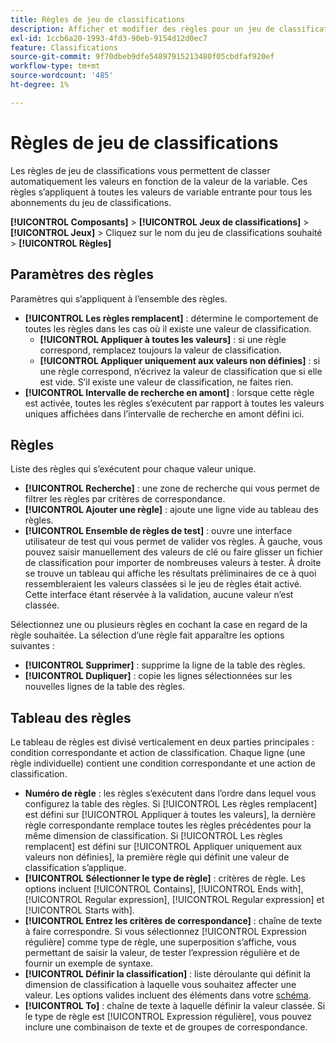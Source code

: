 ```yaml
---
title: Règles de jeu de classifications
description: Afficher et modifier des règles pour un jeu de classifications individuel.
exl-id: 1ccb6a20-1993-4fd3-90eb-9154d12d0ec7
feature: Classifications
source-git-commit: 9f70dbeb9dfe54897915213480f05cbdfaf920ef
workflow-type: tm+mt
source-wordcount: '485'
ht-degree: 1%

---
```


# Règles de jeu de classifications

Les règles de jeu de classifications vous permettent de classer automatiquement les valeurs en fonction de la valeur de la variable. Ces règles s’appliquent à toutes les valeurs de variable entrante pour tous les abonnements du jeu de classifications.

**[!UICONTROL Composants]** > **[!UICONTROL Jeux de classifications]** > **[!UICONTROL Jeux]** > Cliquez sur le nom du jeu de classifications souhaité > **[!UICONTROL Règles]**

## Paramètres des règles

Paramètres qui s’appliquent à l’ensemble des règles.

* **[!UICONTROL Les règles remplacent]** : détermine le comportement de toutes les règles dans les cas où il existe une valeur de classification.
   * **[!UICONTROL Appliquer à toutes les valeurs]** : si une règle correspond, remplacez toujours la valeur de classification.
   * **[!UICONTROL Appliquer uniquement aux valeurs non définies]** : si une règle correspond, n’écrivez la valeur de classification que si elle est vide. S’il existe une valeur de classification, ne faites rien.
* **[!UICONTROL Intervalle de recherche en amont]** : lorsque cette règle est activée, toutes les règles s’exécutent par rapport à toutes les valeurs uniques affichées dans l’intervalle de recherche en amont défini ici.

## Règles

Liste des règles qui s’exécutent pour chaque valeur unique.

* **[!UICONTROL Recherche]** : une zone de recherche qui vous permet de filtrer les règles par critères de correspondance.
* **[!UICONTROL Ajouter une règle]** : ajoute une ligne vide au tableau des règles.
* **[!UICONTROL Ensemble de règles de test]** : ouvre une interface utilisateur de test qui vous permet de valider vos règles. À gauche, vous pouvez saisir manuellement des valeurs de clé ou faire glisser un fichier de classification pour importer de nombreuses valeurs à tester. À droite se trouve un tableau qui affiche les résultats préliminaires de ce à quoi ressembleraient les valeurs classées si le jeu de règles était activé. Cette interface étant réservée à la validation, aucune valeur n’est classée.

Sélectionnez une ou plusieurs règles en cochant la case en regard de la règle souhaitée. La sélection d’une règle fait apparaître les options suivantes :

* **[!UICONTROL Supprimer]** : supprime la ligne de la table des règles.
* **[!UICONTROL Dupliquer]** : copie les lignes sélectionnées sur les nouvelles lignes de la table des règles.

## Tableau des règles

Le tableau de règles est divisé verticalement en deux parties principales : condition correspondante et action de classification. Chaque ligne (une règle individuelle) contient une condition correspondante et une action de classification.

* **Numéro de règle** : les règles s’exécutent dans l’ordre dans lequel vous configurez la table des règles. Si [!UICONTROL Les règles remplacent] est défini sur [!UICONTROL Appliquer à toutes les valeurs], la dernière règle correspondante remplace toutes les règles précédentes pour la même dimension de classification. Si [!UICONTROL Les règles remplacent] est défini sur [!UICONTROL Appliquer uniquement aux valeurs non définies], la première règle qui définit une valeur de classification s’applique.
* **[!UICONTROL Sélectionner le type de règle]** : critères de règle. Les options incluent [!UICONTROL Contains], [!UICONTROL Ends with], [!UICONTROL Regular expression], [!UICONTROL Regular expression] et [!UICONTROL Starts with].
* **[!UICONTROL Entrez les critères de correspondance]** : chaîne de texte à faire correspondre. Si vous sélectionnez [!UICONTROL Expression régulière] comme type de règle, une superposition s’affiche, vous permettant de saisir la valeur, de tester l’expression régulière et de fournir un exemple de syntaxe.
* **[!UICONTROL Définir la classification]** : liste déroulante qui définit la dimension de classification à laquelle vous souhaitez affecter une valeur. Les options valides incluent des éléments dans votre [schéma](schema.md).
* **[!UICONTROL To]** : chaîne de texte à laquelle définir la valeur classée. Si le type de règle est [!UICONTROL Expression régulière], vous pouvez inclure une combinaison de texte et de groupes de correspondance.
